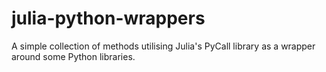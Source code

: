 julia-python-wrappers
=====================

A simple collection of methods utilising Julia's PyCall library as a wrapper around some Python libraries.
